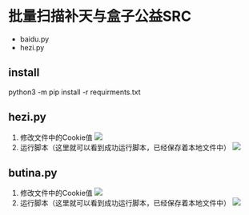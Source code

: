 # 批量扫描补天与盒子公益SRC

* baidu.py
* hezi.py

## install

python3 -m pip install -r requirments.txt


## hezi.py

1. 修改文件中的Cookie值
![](https://i.imgur.com/XQ8Nepm.png)
2. 运行脚本（这里就可以看到成功运行脚本，已经保存着本地文件中）
![](https://i.imgur.com/dQ7ADUP.png)

## butina.py

1. 修改文件中的Cookie值
![](https://i.imgur.com/GjqaWgT.png)
2. 运行脚本（这里就可以看到成功运行脚本，已经保存着本地文件中）
![](https://i.imgur.com/lVaoPee.png)